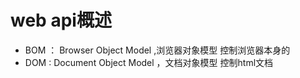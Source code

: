 # web api概述

- BOM ： Browser Object Model ,浏览器对象模型 控制浏览器本身的
- DOM : Document Object Model ，文档对象模型  控制html文档
